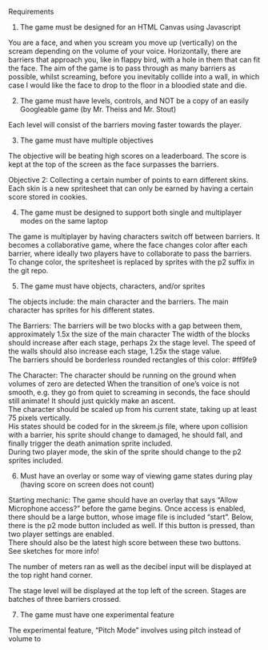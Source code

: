 Requirements

1. The game must be designed for an HTML Canvas using Javascript

You are a face, and when you scream you move up (vertically) on the scream depending on the volume of your voice.  Horizontally, there are barriers that approach you, like in flappy bird, with a hole in them that can fit the face.  The aim of the game is to pass through as many barriers as possible, whilst screaming, before you inevitably collide into a wall, in which case I would like the face to drop to the floor in a bloodied state and die.  

2. The game must have levels, controls, and NOT be a copy of an easily Googleable game (by Mr. Theiss and Mr. Stout)

Each level will consist of the barriers moving faster towards the player.  

3. The game must have multiple objectives

The objective will be beating high scores on a leaderboard.  The score is kept at the top of the screen as the face surpasses the barriers.  

Objective 2:  Collecting a certain number of points to earn different skins.  Each skin is a new spritesheet that can only be earned by having a certain score stored in cookies. 

4. The game must be designed to support both single and multiplayer modes on the same laptop

The game is multiplayer by having characters switch off between barriers.  It becomes a collaborative game, where the face changes color after each barrier, where ideally two players have to collaborate to pass the barriers.   To change color, the spritesheet is replaced by sprites with the p2 suffix in the git repo.  

5. The game must have objects, characters, and/or sprites

The objects include: the main character and the barriers.  The main character has sprites for his different states.  

The Barriers:
The barriers will be two blocks with a gap between them, approximately 1.5x the size of the main character
The width of the blocks should increase after each stage, perhaps 2x the stage level.
The speed of the walls should also increase each stage, 1.25x the stage value.  
The barriers should be borderless rounded rectangles of this color: #ff9fe9

The Character:
The character should be running on the ground when volumes of zero are detected
When the transition of one’s voice is not smooth, e.g. they go from quiet to screaming in seconds, the face should still animate!  It should just quickly make an ascent.  
The character should be scaled up from his current state, taking up at least 75 pixels vertically.  
His states should be coded for in the skreem.js file, where upon collision with a barrier, his sprite should change to damaged, he should fall, and finally trigger the death animation sprite included.  
During two player mode, the skin of the sprite should change to the p2 sprites included.  

6. Must have an overlay or some way of viewing game states during play (having score on screen does not count)

Starting mechanic:
The game should have an overlay that says “Allow Microphone access?” before the game begins.
Once access is enabled, there should be a large button, whose image file is included “start”.  Below, there is the p2 mode button included as well.  If this button is pressed, than two player settings are enabled.  
There should also be the latest high score between these two buttons.  
See sketches for more info!

The number of meters ran as well as the decibel input will be displayed at the top right hand corner.

The stage level will be displayed at the top left of the screen.  Stages are batches of three barriers crossed.  

7. The game must have one experimental feature

The experimental feature, “Pitch Mode” involves using pitch instead of volume to
